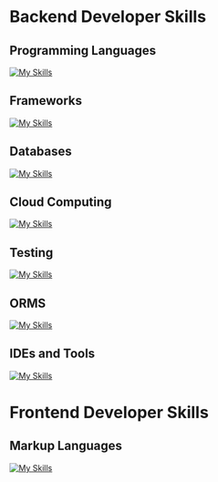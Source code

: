 # Backend Developer Skills

## Programming Languages
[![My Skills](https://skillicons.dev/icons?i=java,graphql,ts,javascript,nodejs&perline=4)](https://skillicons.dev)

## Frameworks
[![My Skills](https://skillicons.dev/icons?i=spring,express,nestjs&perline=3)](https://skillicons.dev)

## Databases
[![My Skills](https://skillicons.dev/icons?i=mysql,mongodb,postgres,redis&perline=5)](https://skillicons.dev)

## Cloud Computing
[![My Skills](https://skillicons.dev/icons?i=aws,gcp&perline=5)](https://skillicons.dev)

## Testing
[![My Skills](https://skillicons.dev/icons?i=jenkins,jest&perline=5)](https://skillicons.dev)

## ORMS
[![My Skills](https://skillicons.dev/icons?i=prisma,mongoose,apollo,hibernate&perline=5)](https://skillicons.dev)

## IDEs and Tools
[![My Skills](https://skillicons.dev/icons?i=kubernetes,docker,git,github,bash,maven&perline=3)](https://skillicons.dev)

# Frontend Developer Skills

## Markup Languages
[![My Skills](https://skillicons.dev/icons?i=figma,html,css,bootstrap,sass,angular,tailwind,styledcomponents,material,react,nextjs,reduxsui&perline=4)](https://skillicons.dev)
